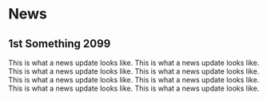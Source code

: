 # News
## 1st Something 2099

This is what a news update looks like. This is what a news update looks like. This is what a news update looks like. This is what a news update looks like. This is what a news update looks like. This is what a news update looks like. This is what a news update looks like. This is what a news update looks like.  
